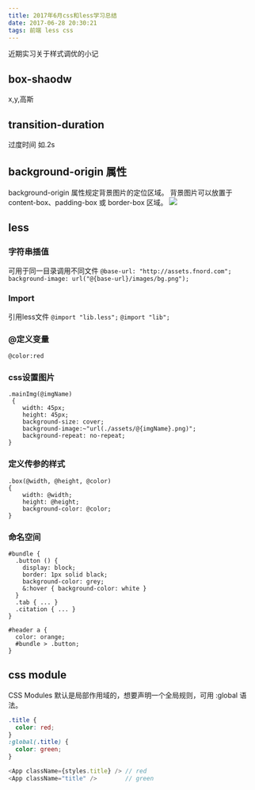 ```yaml
---
title: 2017年6月css和less学习总结
date: 2017-06-28 20:30:21
tags: 前端 less css
---
```

近期实习关于样式调优的小记
<!--more-->
## box-shaodw
x,y,高斯
## transition-duration
过度时间 如.2s
##  background-origin 属性
background-origin 属性规定背景图片的定位区域。
背景图片可以放置于 content-box、padding-box 或 border-box 区域。
<image src="http://www.w3school.com.cn/i/background-origin.gif"></image>
## less
### 字符串插值
可用于同一目录调用不同文件
`@base-url: "http://assets.fnord.com";
background-image: url("@{base-url}/images/bg.png");`
### Import
引用less文件
`@import "lib.less";`
`@import "lib";`
### @定义变量
`@color:red`
### css设置图片
```less
.mainImg(@imgName)
 {
    width: 45px;
    height: 45px;
    background-size: cover;
    background-image:~"url(./assets/@{imgName}.png)";
    background-repeat: no-repeat;
}

```
### 定义传参的样式
```less
.box(@width, @height, @color) 
{
    width: @width;
    height: @height;
    background-color: @color;
}
```
### 命名空间
```less
#bundle {
  .button () {
    display: block;
    border: 1px solid black;
    background-color: grey;
    &:hover { background-color: white }
  }
  .tab { ... }
  .citation { ... }
}
```
```less
#header a {
  color: orange;
  #bundle > .button;
}
```
## css module
CSS Modules 默认是局部作用域的，想要声明一个全局规则，可用 :global 语法。
```css
.title {
  color: red;
}
:global(.title) {
  color: green;
}
```
```js
<App className={styles.title} /> // red
<App className="title" />        // green
```
